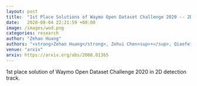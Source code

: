 ```yaml
---
layout: post
title:  "1st Place Solutions of Waymo Open Dataset Challenge 2020 -- 2D Object Detection Track"
date:   2020-08-04 22:21:59 +00:00
image: /images/wod.png
categories: research
author: "Zehao Huang"
authors: "<strong>Zehao Huang</strong>, Zehui Chen<sup>+</sup>, Qiaofei Li<sup>+</sup>, Hongkai Zhang, Naiyan Wang"
venue: "arxiv"
arxiv: https://arxiv.org/abs/2008.01365
---
```

1st place solution of Waymo Open Dataset Challenge 2020 in 2D detection track.